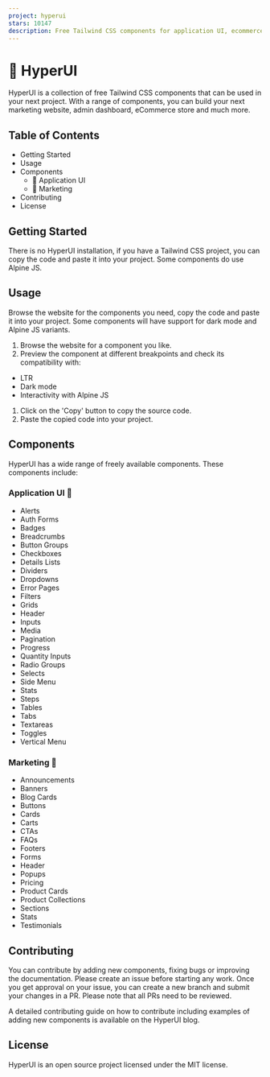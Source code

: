 ```yaml
---
project: hyperui
stars: 10147
description: Free Tailwind CSS components for application UI, ecommerce and marketing with support for dark mode, RTL and Alpine JS 🚀
---
```


🚀 HyperUI
==========

HyperUI is a collection of free Tailwind CSS components that can be used in your next project. With a range of components, you can build your next marketing website, admin dashboard, eCommerce store and much more.

Table of Contents
-----------------

-   Getting Started
-   Usage
-   Components
    -   🤖 Application UI
    -   📣 Marketing
-   Contributing
-   License

Getting Started
---------------

There is no HyperUI installation, if you have a Tailwind CSS project, you can copy the code and paste it into your project. Some components do use Alpine JS.

Usage
-----

Browse the website for the components you need, copy the code and paste it into your project. Some components will have support for dark mode and Alpine JS variants.

1.  Browse the website for a component you like.
2.  Preview the component at different breakpoints and check its compatibility with:

-   LTR
-   Dark mode
-   Interactivity with Alpine JS

1.  Click on the 'Copy' button to copy the source code.
2.  Paste the copied code into your project.

Components
----------

HyperUI has a wide range of freely available components. These components include:

### Application UI 🤖

-   Alerts
-   Auth Forms
-   Badges
-   Breadcrumbs
-   Button Groups
-   Checkboxes
-   Details Lists
-   Dividers
-   Dropdowns
-   Error Pages
-   Filters
-   Grids
-   Header
-   Inputs
-   Media
-   Pagination
-   Progress
-   Quantity Inputs
-   Radio Groups
-   Selects
-   Side Menu
-   Stats
-   Steps
-   Tables
-   Tabs
-   Textareas
-   Toggles
-   Vertical Menu

### Marketing 📣

-   Announcements
-   Banners
-   Blog Cards
-   Buttons
-   Cards
-   Carts
-   CTAs
-   FAQs
-   Footers
-   Forms
-   Header
-   Popups
-   Pricing
-   Product Cards
-   Product Collections
-   Sections
-   Stats
-   Testimonials

Contributing
------------

You can contribute by adding new components, fixing bugs or improving the documentation. Please create an issue before starting any work. Once you get approval on your issue, you can create a new branch and submit your changes in a PR. Please note that all PRs need to be reviewed.

A detailed contributing guide on how to contribute including examples of adding new components is available on the HyperUI blog.

License
-------

HyperUI is an open source project licensed under the MIT license.
